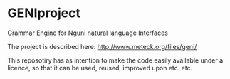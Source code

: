 # GENIproject
Grammar Engine for Nguni natural language Interfaces

The project is described here: http://www.meteck.org/files/geni/

This reposotiry has as intention to make the code easily available under a licence, so that it can be used, reused, improved upon etc. etc.
